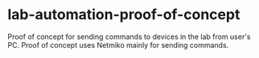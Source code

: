 ﻿# lab-automation-proof-of-concept
Proof of concept for sending commands to devices in the lab from user's PC. Proof of concept uses Netmiko mainly for sending commands.
